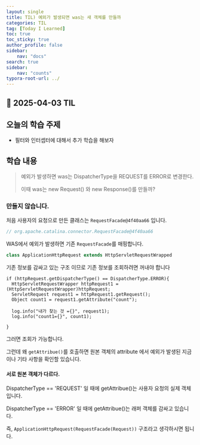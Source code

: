 ```yaml
---
layout: single
title: TIL) 예외가 발생되면 was는 새 객체를 만들까
categories: TIL
tag: [Today I Learned]
toc: true
toc_sticky: true
author_profile: false
sidebar:
    nav: "docs"
search: true
sidebar:
    nav: "counts"
typora-root-url: ../
---
```


## 📌 2025-04-03 TIL

## 오늘의 학습 주제
- 필터와 인터셉터에 대해서 추가 학습을 해보자

## 학습 내용

> 예외가 발생하면 was는 DispatcherType을 REQUEST를 ERROR로 변경한다.
>
> 이때 was는 new Request() 와 new Response()를 만들까?

### 만들지 않습니다.

처음 사용자의 요청으로 만든 클래스는 `RequestFacade@4f40aa66` 입니다.

```java
// org.apache.catalina.connector.RequestFacade@4f40aa66
```

WAS에서 예외가 발생하면 기존 `RequestFacade`를 매핑합니다.

```java
class ApplicationHttpRequest extends HttpServletRequestWrapped
```

기존 정보를 감싸고 있는 구조 이므로 기존 정보를 조회하려면 꺼내야 합니다

```jva
if (httpRequest.getDispatcherType() == DispatcherType.ERROR){
  HttpServletRequestWrapper httpRequest1 = (HttpServletRequestWrapper)httpRequest;
  ServletRequest request1 = httpRequest1.getRequest();
  Object count1 = request1.getAttribute("count");

  log.info("내가 찾는 것 ={}", request1);
  log.info("count1={}", count1);

} 
```

그러면 조회가 가능합니다. 

그런데 왜 `getAttribue()`를 호출하면 원본 객체의 attribute 에서 예외가 발생된 지금이나 기타 사항을 확인할 있습니다.

#### 서로 원본 객체가 다르다.

DispatcherType == 'REQUEST' 일 때에 getAttribue()는 사용자 요청의 실제 객체입니다.

DispatcherType == 'ERROR' 일 때에 getAttribue()는 래퍼 객체를 감싸고 있습니다.

즉, `ApplicationHttpRequest(RequestFacade(Request))` 구조라고 생각하시면 됩니다.







 
